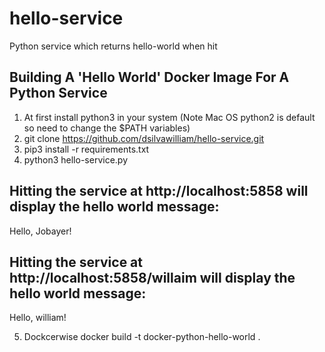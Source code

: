 # hello-service
Python service which returns hello-world when hit

## Building A 'Hello World' Docker Image For A Python Service
1. At first install python3 in your system (Note Mac OS python2 is default so need to change the $PATH variables)
2. git clone https://github.com/dsilvawilliam/hello-service.git
3. pip3 install -r requirements.txt
4. python3 hello-service.py

Hitting the service at http://localhost:5858 will display the hello world message:
------------------------------------------------------------
Hello, Jobayer!


Hitting the service at http://localhost:5858/willaim will display the hello world message:
------------------------------------------------------------
Hello, william!


5. Dockcerwise docker build -t docker-python-hello-world .

